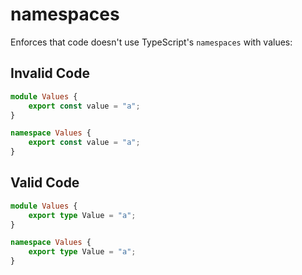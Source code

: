 # namespaces

<!-- end auto-generated rule header -->

Enforces that code doesn't use TypeScript's `namespaces` with values:

## Invalid Code

```ts
module Values {
	export const value = "a";
}

namespace Values {
	export const value = "a";
}
```

## Valid Code

```ts
module Values {
	export type Value = "a";
}

namespace Values {
	export type Value = "a";
}
```
